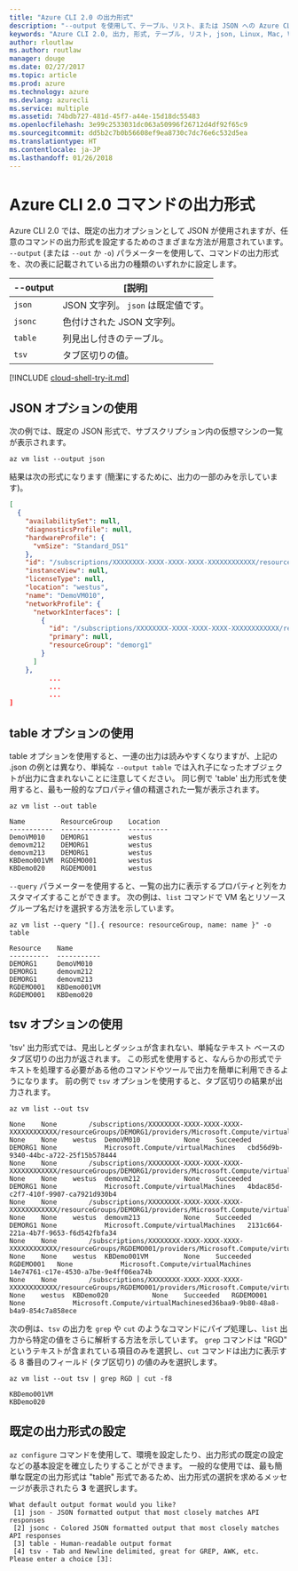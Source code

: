 ```yaml
---
title: "Azure CLI 2.0 の出力形式"
description: "--output を使用して、テーブル、リスト、または JSON への Azure CLI 2.0 の出力形式を設定します。"
keywords: "Azure CLI 2.0, 出力, 形式, テーブル, リスト, json, Linux, Mac, Windows, OS X"
author: rloutlaw
ms.author: routlaw
manager: douge
ms.date: 02/27/2017
ms.topic: article
ms.prod: azure
ms.technology: azure
ms.devlang: azurecli
ms.service: multiple
ms.assetid: 74bdb727-481d-45f7-a44e-15d18dc55483
ms.openlocfilehash: 3e99c2533031dc063a50996f26712d4df92f65c9
ms.sourcegitcommit: dd5b2c7b0b56608ef9ea8730c7dc76e6c532d5ea
ms.translationtype: HT
ms.contentlocale: ja-JP
ms.lasthandoff: 01/26/2018
---
```

# <a name="output-formats-for-azure-cli-20-commands"></a>Azure CLI 2.0 コマンドの出力形式

Azure CLI 2.0 では、既定の出力オプションとして JSON が使用されますが、任意のコマンドの出力形式を設定するためのさまざまな方法が用意されています。  `--output` (または `--out` か `-o`) パラメーターを使用して、コマンドの出力形式を、次の表に記載されている出力の種類のいずれかに設定します。

--output | [説明]
---------|-------------------------------
`json`   | JSON 文字列。 `json` は既定値です。
`jsonc`  | 色付けされた JSON 文字列。
`table`  | 列見出し付きのテーブル。
`tsv`    | タブ区切りの値。

[!INCLUDE [cloud-shell-try-it.md](includes/cloud-shell-try-it.md)]

## <a name="using-the-json-option"></a>JSON オプションの使用

次の例では、既定の JSON 形式で、サブスクリプション内の仮想マシンの一覧が表示されます。

```azurecli-interactive
az vm list --output json
```

結果は次の形式になります (簡潔にするために、出力の一部のみを示しています)。

```json
[
  {
    "availabilitySet": null,
    "diagnosticsProfile": null,
    "hardwareProfile": {
      "vmSize": "Standard_DS1"
    },
    "id": "/subscriptions/XXXXXXXX-XXXX-XXXX-XXXX-XXXXXXXXXXXX/resourceGroups/DEMORG1/providers/Microsoft.Compute/virtualMachines/DemoVM010",
    "instanceView": null,
    "licenseType": null,
    "location": "westus",
    "name": "DemoVM010",
    "networkProfile": {
      "networkInterfaces": [
        {
          "id": "/subscriptions/XXXXXXXX-XXXX-XXXX-XXXX-XXXXXXXXXXXX/resourceGroups/demorg1/providers/Microsoft.Network/networkInterfaces/DemoVM010VMNic",
          "primary": null,
          "resourceGroup": "demorg1"
        }
      ]
    },
          ...
          ...
          ...
]
```

## <a name="using-the-table-option"></a>table オプションの使用

table オプションを使用すると、一連の出力は読みやすくなりますが、上記の .json の例とは異なり、単純な `--output table` では入れ子になったオブジェクトが出力に含まれないことに注意してください。  同じ例で 'table' 出力形式を使用すると、最も一般的なプロパティ値の精選された一覧が表示されます。

```azurecli-interactive
az vm list --out table
```

```
Name         ResourceGroup    Location
-----------  ---------------  ----------
DemoVM010    DEMORG1          westus
demovm212    DEMORG1          westus
demovm213    DEMORG1          westus
KBDemo001VM  RGDEMO001        westus
KBDemo020    RGDEMO001        westus
```

`--query` パラメーターを使用すると、一覧の出力に表示するプロパティと列をカスタマイズすることができます。 次の例は、`list` コマンドで VM 名とリソース グループ名だけを選択する方法を示しています。

```azurecli-interactive
az vm list --query "[].{ resource: resourceGroup, name: name }" -o table
```

```
Resource    Name
----------  -----------
DEMORG1     DemoVM010
DEMORG1     demovm212
DEMORG1     demovm213
RGDEMO001   KBDemo001VM
RGDEMO001   KBDemo020
```

## <a name="using-the-tsv-option"></a>tsv オプションの使用

'tsv' 出力形式では、見出しとダッシュが含まれない、単純なテキスト ベースのタブ区切りの出力が返されます。 この形式を使用すると、なんらかの形式でテキストを処理する必要がある他のコマンドやツールで出力を簡単に利用できるようになります。 前の例で `tsv` オプションを使用すると、タブ区切りの結果が出力されます。

```azurecli-interactive
az vm list --out tsv
```

```
None    None        /subscriptions/XXXXXXXX-XXXX-XXXX-XXXX-XXXXXXXXXXXX/resourceGroups/DEMORG1/providers/Microsoft.Compute/virtualMachines/DemoVM010    None    None    westus  DemoVM010           None    Succeeded   DEMORG1 None            Microsoft.Compute/virtualMachines   cbd56d9b-9340-44bc-a722-25f15b578444
None    None        /subscriptions/XXXXXXXX-XXXX-XXXX-XXXX-XXXXXXXXXXXX/resourceGroups/DEMORG1/providers/Microsoft.Compute/virtualMachines/demovm212    None    None    westus  demovm212           None    Succeeded   DEMORG1 None            Microsoft.Compute/virtualMachines   4bdac85d-c2f7-410f-9907-ca7921d930b4
None    None        /subscriptions/XXXXXXXX-XXXX-XXXX-XXXX-XXXXXXXXXXXX/resourceGroups/DEMORG1/providers/Microsoft.Compute/virtualMachines/demovm213    None    None    westus  demovm213           None    Succeeded   DEMORG1 None            Microsoft.Compute/virtualMachines   2131c664-221a-4b7f-9653-f6d542fbfa34
None    None        /subscriptions/XXXXXXXX-XXXX-XXXX-XXXX-XXXXXXXXXXXX/resourceGroups/RGDEMO001/providers/Microsoft.Compute/virtualMachines/KBDemo001VM    None    None    westus  KBDemo001VM         None    Succeeded   RGDEMO001   None            Microsoft.Compute/virtualMachines   14e74761-c17e-4530-a7be-9e4ff06ea74b
None    None        /subscriptions/XXXXXXXX-XXXX-XXXX-XXXX-XXXXXXXXXXXX/resourceGroups/RGDEMO001/providers/Microsoft.Compute/virtualMachines/KBDemo02None   None    westus  KBDemo020           None    Succeeded   RGDEMO001   None            Microsoft.Compute/virtualMachinesed36baa9-9b80-48a8-b4a9-854c7a858ece
```

次の例は、`tsv` の出力を `grep` や `cut` のようなコマンドにパイプ処理し、`list` 出力から特定の値をさらに解析する方法を示しています。 `grep` コマンドは "RGD" というテキストが含まれている項目のみを選択し、`cut` コマンドは出力に表示する 8 番目のフィールド (タブ区切り) の値のみを選択します。

```azurecli
az vm list --out tsv | grep RGD | cut -f8
```

```
KBDemo001VM
KBDemo020
```

## <a name="setting-the-default-output-format"></a>既定の出力形式の設定

`az configure` コマンドを使用して、環境を設定したり、出力形式の既定の設定などの基本設定を確立したりすることができます。 一般的な使用では、最も簡単な既定の出力形式は "table" 形式であるため、出力形式の選択を求めるメッセージが表示されたら **3** を選択します。

```
What default output format would you like?
 [1] json - JSON formatted output that most closely matches API responses
 [2] jsonc - Colored JSON formatted output that most closely matches API responses
 [3] table - Human-readable output format
 [4] tsv - Tab and Newline delimited, great for GREP, AWK, etc.
Please enter a choice [3]:
```